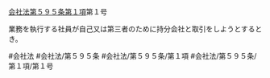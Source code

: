 [会社法第５９５条第１項](会社法＿＿＿＿第５９５条第１項)第１号

業務を執行する社員が自己又は第三者のために持分会社と取引をしようとするとき。


#会社法
#会社法/第５９５条
#会社法/第５９５条/第１項
#会社法/第５９５条/第１項/第１号

